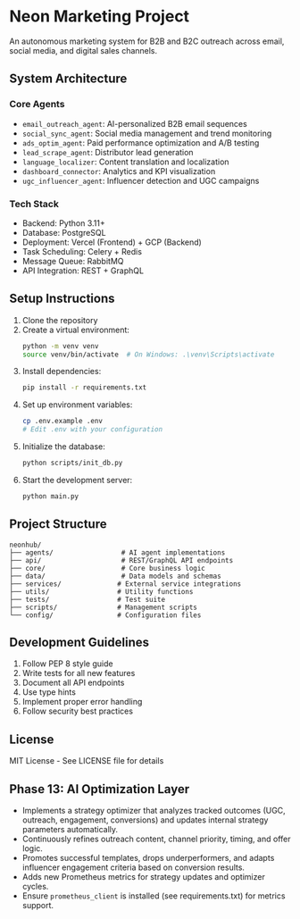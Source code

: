 # Neon Marketing Project

An autonomous marketing system for B2B and B2C outreach across email, social media, and digital sales channels.

## System Architecture

### Core Agents
- `email_outreach_agent`: AI-personalized B2B email sequences
- `social_sync_agent`: Social media management and trend monitoring
- `ads_optim_agent`: Paid performance optimization and A/B testing
- `lead_scrape_agent`: Distributor lead generation
- `language_localizer`: Content translation and localization
- `dashboard_connector`: Analytics and KPI visualization
- `ugc_influencer_agent`: Influencer detection and UGC campaigns

### Tech Stack
- Backend: Python 3.11+
- Database: PostgreSQL
- Deployment: Vercel (Frontend) + GCP (Backend)
- Task Scheduling: Celery + Redis
- Message Queue: RabbitMQ
- API Integration: REST + GraphQL

## Setup Instructions

1. Clone the repository
2. Create a virtual environment:
   ```bash
   python -m venv venv
   source venv/bin/activate  # On Windows: .\venv\Scripts\activate
   ```
3. Install dependencies:
   ```bash
   pip install -r requirements.txt
   ```
4. Set up environment variables:
   ```bash
   cp .env.example .env
   # Edit .env with your configuration
   ```
5. Initialize the database:
   ```bash
   python scripts/init_db.py
   ```
6. Start the development server:
   ```bash
   python main.py
   ```

## Project Structure

```
neonhub/
├── agents/                 # AI agent implementations
├── api/                    # REST/GraphQL API endpoints
├── core/                   # Core business logic
├── data/                   # Data models and schemas
├── services/              # External service integrations
├── utils/                 # Utility functions
├── tests/                 # Test suite
├── scripts/               # Management scripts
└── config/                # Configuration files
```

## Development Guidelines

1. Follow PEP 8 style guide
2. Write tests for all new features
3. Document all API endpoints
4. Use type hints
5. Implement proper error handling
6. Follow security best practices

## License

MIT License - See LICENSE file for details

## Phase 13: AI Optimization Layer
- Implements a strategy optimizer that analyzes tracked outcomes (UGC, outreach, engagement, conversions) and updates internal strategy parameters automatically.
- Continuously refines outreach content, channel priority, timing, and offer logic.
- Promotes successful templates, drops underperformers, and adapts influencer engagement criteria based on conversion results.
- Adds new Prometheus metrics for strategy updates and optimizer cycles.
- Ensure `prometheus_client` is installed (see requirements.txt) for metrics support. 